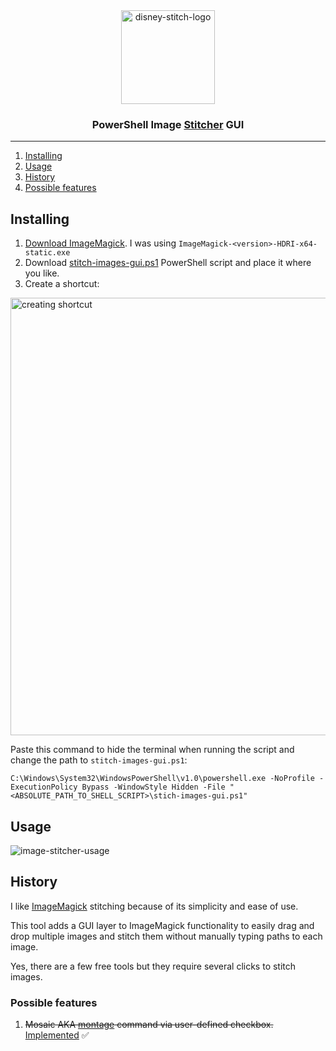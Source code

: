 <div align="center">
   <img src="https://github.com/user-attachments/assets/c1e7c5be-6b62-46e5-ba43-aa326d57678e" width="150" alt="disney-stitch-logo">
</div>

<h3 align="center">
  PowerShell Image <ins>Stitcher</ins> GUI
</h3>


___
1. [Installing](#Installing)
2. [Usage](#Usage)
3. [History](#History)
4. [Possible features](#possible-features)


## Installing

1. [Download ImageMagick](https://imagemagick.org/script/download.php#windows). I was using `ImageMagick-<version>-HDRI-x64-static.exe`
2. Download [stitch-images-gui.ps1](https://github.com/dimitryzub/powershell-image-stitcher/blob/main/stitch-images-gui.ps1) PowerShell script and place it where you like.
3. Create a shortcut:
<img src="https://github.com/user-attachments/assets/9ce096ff-9b6e-432b-b500-1b0aa3d334aa" alt="creating shortcut" width="700">

Paste this command to hide the terminal when running the script and change the path to `stitch-images-gui.ps1`:
```
C:\Windows\System32\WindowsPowerShell\v1.0\powershell.exe -NoProfile -ExecutionPolicy Bypass -WindowStyle Hidden -File "<ABSOLUTE_PATH_TO_SHELL_SCRIPT>\stich-images-gui.ps1"
```

## Usage

![image-stitcher-usage](https://github.com/user-attachments/assets/e8600271-4263-4378-9a8d-68998caa348b)


## History

I like [ImageMagick](https://www.imagemagick.org/) stitching because of its simplicity and ease of use.

This tool adds a GUI layer to ImageMagick functionality to easily drag and drop multiple images and stitch them without manually typing paths to each image.

Yes, there are a few free tools but they require several clicks to stitch images.

### Possible features
1. ~~Mosaic AKA [montage](https://sinestesia.co/blog/tutorials/quick-n-easy-mosaics-with-imagemagick/) command via user-defined checkbox.~~ [Implemented](https://github.com/dimitryzub/powershell-image-stitcher/commit/540e73eb5047cca5af164b671ae98124d6333a3d) ✅

